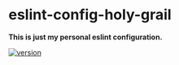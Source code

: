 # eslint-config-holy-grail

**This is just my personal eslint configuration.**

[![version](https://img.shields.io/npm/v/eslint-config-holy-grail.svg?style=flat-square)](https://www.npmjs.com/package/eslint-config-holy-grail)
